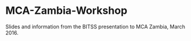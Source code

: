 # MCA-Zambia-Workshop
Slides and information from the BITSS presentation to MCA Zambia, March 2016.
